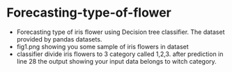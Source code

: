 # Forecasting-type-of-flower
- Forecasting type of iris flower using Decision tree classifier. The dataset provided by pandas datasets.
- fig1.png showing you some sample of iris flowers in dataset
- classifier divide iris flowers to 3 category called 1,2,3. after prediction in line 28 the output showing your input data belongs to witch category.
